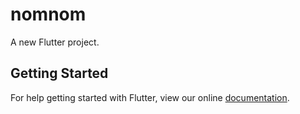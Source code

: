 # nomnom

A new Flutter project.

## Getting Started

For help getting started with Flutter, view our online
[documentation](http://flutter.io/).
